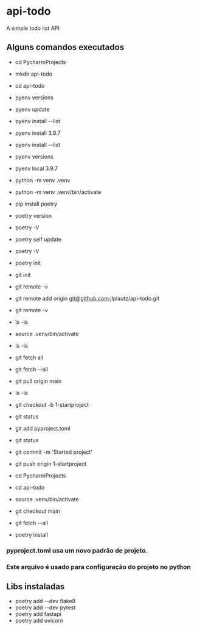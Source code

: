 # api-todo
A simple todo list API

## Alguns comandos executados
  - cd PycharmProjects
  - mkdir api-todo
  - cd api-todo
  - pyenv versions
  - pyenv update
  - pyenv install --list
  - pyenv install 3.9.7
  - pyenv install --list
  - pyenv versions
  - pyenv local 3.9.7
  - python -m venv .venv
  - python -m venv .venv/bin/activate
  - pip install poetry
  - poetry version
  - poetry -V
  - poetry self update
  - poetry -V
  - poetry init
  - git init
  - git remote -v
  - git remote add origin git@github.com:jlplautz/api-todo.git 
  - git remote -v
  - ls -la
  - source .venv/bin/activate
  - ls -la
  - git fetch all
  - git fetch --all
  - git pull origin main
  - ls -la
  - git checkout -b 1-startproject
  - git status
  - git add pyproject.toml
  - git status
  - git commit -m 'Started project'
  - git push origin 1-startproject
  - cd PycharmProjects
  - cd api-todo
  - source .venv/bin/activate
  - git checkout main
  - git fetch --all

  - poetry install


### pyproject.toml usa um novo padrão de projeto.
### Este arquivo é usado para configuração do projeto no python

## Libs instaladas
  - poetry add --dev flake8
  - poetry add --dev pytest
  - poetry add fastapi 
  - poetry add uvicorn

